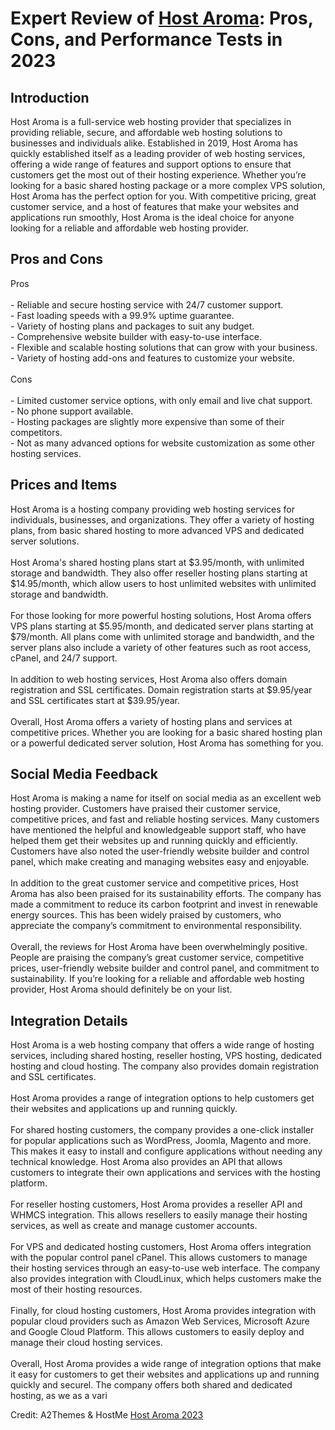 <h1>Expert Review of <a href="https://a2themes.com/host-aroma-reviews">Host Aroma</a>: Pros, Cons, and Performance Tests in 2023</h1>
<h2>Introduction</h2>
Host Aroma is a full-service web hosting provider that specializes in providing reliable, secure, and affordable web hosting solutions to businesses and individuals alike. Established in 2019, Host Aroma has quickly established itself as a leading provider of web hosting services, offering a wide range of features and support options to ensure that customers get the most out of their hosting experience. Whether you’re looking for a basic shared hosting package or a more complex VPS solution, Host Aroma has the perfect option for you. With competitive pricing, great customer service, and a host of features that make your websites and applications run smoothly, Host Aroma is the ideal choice for anyone looking for a reliable and affordable web hosting provider.
<h2>Pros and Cons</h2>
Pros<br><br>- Reliable and secure hosting service with 24/7 customer support.<br>- Fast loading speeds with a 99.9% uptime guarantee.<br>- Variety of hosting plans and packages to suit any budget.<br>- Comprehensive website builder with easy-to-use interface.<br>- Flexible and scalable hosting solutions that can grow with your business.<br>- Variety of hosting add-ons and features to customize your website.<br><br>Cons<br><br>- Limited customer service options, with only email and live chat support.<br>- No phone support available.<br>- Hosting packages are slightly more expensive than some of their competitors.<br>- Not as many advanced options for website customization as some other hosting services.
<h2>Prices and Items</h2>
Host Aroma is a hosting company providing web hosting services for individuals, businesses, and organizations. They offer a variety of hosting plans, from basic shared hosting to more advanced VPS and dedicated server solutions. <br><br>Host Aroma's shared hosting plans start at $3.95/month, with unlimited storage and bandwidth. They also offer reseller hosting plans starting at $14.95/month, which allow users to host unlimited websites with unlimited storage and bandwidth. <br><br>For those looking for more powerful hosting solutions, Host Aroma offers VPS plans starting at $5.95/month, and dedicated server plans starting at $79/month. All plans come with unlimited storage and bandwidth, and the server plans also include a variety of other features such as root access, cPanel, and 24/7 support. <br><br>In addition to web hosting services, Host Aroma also offers domain registration and SSL certificates. Domain registration starts at $9.95/year and SSL certificates start at $39.95/year. <br><br>Overall, Host Aroma offers a variety of hosting plans and services at competitive prices. Whether you are looking for a basic shared hosting plan or a powerful dedicated server solution, Host Aroma has something for you.
<h2>Social Media Feedback</h2>
Host Aroma is making a name for itself on social media as an excellent web hosting provider. Customers have praised their customer service, competitive prices, and fast and reliable hosting services. Many customers have mentioned the helpful and knowledgeable support staff, who have helped them get their websites up and running quickly and efficiently. Customers have also noted the user-friendly website builder and control panel, which make creating and managing websites easy and enjoyable.<br><br>In addition to the great customer service and competitive prices, Host Aroma has also been praised for its sustainability efforts. The company has made a commitment to reduce its carbon footprint and invest in renewable energy sources. This has been widely praised by customers, who appreciate the company’s commitment to environmental responsibility.<br><br>Overall, the reviews for Host Aroma have been overwhelmingly positive. People are praising the company’s great customer service, competitive prices, user-friendly website builder and control panel, and commitment to sustainability. If you’re looking for a reliable and affordable web hosting provider, Host Aroma should definitely be on your list.
<h2>Integration Details</h2>
Host Aroma is a web hosting company that offers a wide range of hosting services, including shared hosting, reseller hosting, VPS hosting, dedicated hosting and cloud hosting. The company also provides domain registration and SSL certificates.<br><br>Host Aroma provides a range of integration options to help customers get their websites and applications up and running quickly.<br><br>For shared hosting customers, the company provides a one-click installer for popular applications such as WordPress, Joomla, Magento and more. This makes it easy to install and configure applications without needing any technical knowledge. Host Aroma also provides an API that allows customers to integrate their own applications and services with the hosting platform.<br><br>For reseller hosting customers, Host Aroma provides a reseller API and WHMCS integration. This allows resellers to easily manage their hosting services, as well as create and manage customer accounts.<br><br>For VPS and dedicated hosting customers, Host Aroma offers integration with the popular control panel cPanel. This allows customers to manage their hosting services through an easy-to-use web interface. The company also provides integration with CloudLinux, which helps customers make the most of their hosting resources.<br><br>Finally, for cloud hosting customers, Host Aroma provides integration with popular cloud providers such as Amazon Web Services, Microsoft Azure and Google Cloud Platform. This allows customers to easily deploy and manage their cloud hosting services.<br><br>Overall, Host Aroma provides a wide range of integration options that make it easy for customers to get their websites and applications up and running quickly and securel. The company offers both shared and dedicated hosting, as we as a vari
<p>Credit: A2Themes & HostMe <a href="https://a2themes.com/host-aroma-reviews">Host Aroma 2023</a></p>